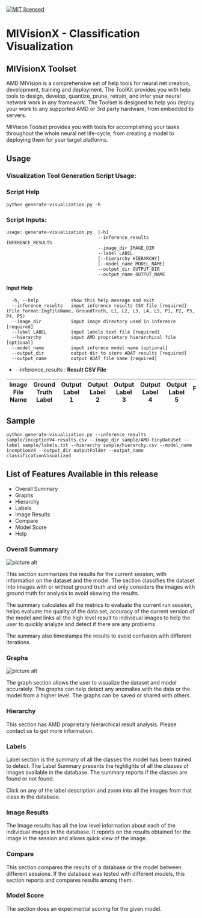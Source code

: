 [![MIT licensed](https://img.shields.io/badge/license-MIT-blue.svg)](https://opensource.org/licenses/MIT)

# MIVisionX - Classification Visualization

## MIVisionX Toolset

AMD MIVision is a comprehensive set of help tools for neural net creation, development, training and deployment. The ToolKit provides you with help tools to design, develop, quantize, prune, retrain, and infer your neural network work in any framework. The Toolset is designed to help you deploy your work to any supported AMD or 3rd party hardware, from embedded to servers.

MIVision Toolset provides you with tools for accomplishing your tasks throughout the whole neural net life-cycle, from creating a model to deploying them for your target platforms.

## Usage
### Visualization Tool Generation Script Usage:

### Script Help 
````
python generate-visualization.py -h
````

### Script Inputs:
````
usage: generate-visualization.py  [-h] 
                                  --inference_results INFERENCE_RESULTS
                                  --image_dir IMAGE_DIR 
                                  --label LABEL
                                  [--hierarchy HIERARCHY]
                                  [--model_name MODEL_NAME] 
                                  --output_dir OUTPUT_DIR 
                                  --output_name OUTPUT_NAME
````
#### Input Help
````
  -h, --help            show this help message and exit
  --inference_results   input inference results CSV file [required] (File Format:ImgFileName, GroundTruth, L1, L2, L3, L4, L5, P1, P2, P3, P4, P5)
  --image_dir           input image directory used in inference [required]
  --label LABEL         input labels text file [required]
  --hierarchy           input AMD proprietary hierarchical file [optional]
  --model_name          input inferece model name [optional]
  --output_dir          output dir to store ADAT results [required]
  --output_name         output ADAT file name [required]
````

* --inference_results : **Result CSV File**

| Image File Name | Ground Truth Label | Output Label 1 | Output Label 2 | Output Label 3 | Output Label 4 | Output Label 5 | Prob 1 | Prob 2 | Prob 3 | Prob 4 | Prob 5 |
| -- | -- | -- | -- | -- | -- | -- | -- | -- | -- | -- | -- |


## Sample 

````
python generate-visualization.py --inference_results sample/inceptionV4-results.csv --image_dir sample/AMD-tinyDataSet --label sample/labels.txt --hierarchy sample/hierarchy.csv --model_name inceptionV4 --output_dir outputFolder --output_name classificationVisualized 
````

## List of Features Available in this release

* Overall Summary
* Graphs
* Hierarchy
* Labels
* Image Results
* Compare
* Model Score
* Help

### Overall Summary

![picture alt](img/summary.png "Overall Summary")

This section summarizes the results for the current session, with information on the dataset and the model. The section classifies the dataset into images with or without ground truth and only considers the images with ground truth for analysis to avoid skewing the results.

The summary calculates all the metrics to evaluate the current run session, helps evaluate the quality of the data set, accuracy of the current version of the model and links all the high level result to individual images to help the user to quickly analyze and detect if there are any problems.

The summary also timestamps the results to avoid confusion with different iterations.

### Graphs

![picture alt](img/graph.png "Graph")

The graph section allows the user to visualize the dataset and model accurately. The graphs can help detect any anomalies with the data or the model from a higher level. The graphs can be saved or shared with others.


### Hierarchy

This section has AMD proprietary hierarchical result analysis. Please contact us to get more information.

### Labels

Label section is the summary of all the classes the model has been trained to detect. The Label Summary presents the highlights of all the classes of images available in the database. The summary reports if the classes are found or not found.

Click on any of the label description and zoom into all the images from that class in the database.

### Image Results

The Image results has all the low level information about each of the individual images in the database. It reports on the results obtained for the image in the session and allows quick view of the image.

### Compare

This section compares the results of a database or the model between different sessions. If the database was tested with different models, this section reports and compares results among them.

### Model Score 

The section does an experimental scoring for the given model.
